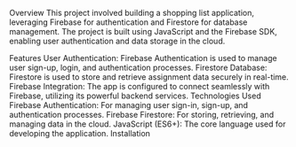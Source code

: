 
Overview
This project involved building a shopping list application, leveraging Firebase for authentication and Firestore for database management. The project is built using JavaScript and the Firebase SDK, enabling user authentication and data storage in the cloud.

Features
User Authentication: Firebase Authentication is used to manage user sign-up, login, and authentication processes.
Firestore Database: Firestore is used to store and retrieve assignment data securely in real-time.
Firebase Integration: The app is configured to connect seamlessly with Firebase, utilizing its powerful backend services.
Technologies Used
Firebase Authentication: For managing user sign-in, sign-up, and authentication processes.
Firebase Firestore: For storing, retrieving, and managing data in the cloud.
JavaScript (ES6+): The core language used for developing the application.
Installation
